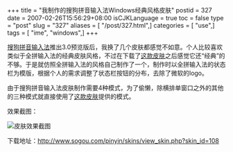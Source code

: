 +++
title = "我制作的搜狗拼音输入法Windows经典风格皮肤"
postid = 327
date = 2007-02-26T15:56:29+08:00
isCJKLanguage = true
toc = false
type = "post"
slug = "327"
aliases = [ "/post/327.html",]
categories = [ "use",]
tags = [ "ime", "windows",]
+++


[搜狗拼音输入法](http://www.sogou.com/pinyin)推出3.0预览版后，我换了几个皮肤都感觉不如意。个人比较喜欢类似于全拼输入法的经典皮肤风格，不过在下载了[这款皮肤](http://www.sogou.com/pinyin/skins/view_skin.php?skin_id=30)之后感觉它还“经典”的不够。于是就仿照全拼输入法的风格自己制作了一个，制作时以全拼输入法的状态栏为模版，根据个人的需求调整了状态栏按钮的分布，去除了微软的logo。

由于搜狗拼音输入法皮肤制作需要4种模式，为了偷懒，除横排单窗口之外的其他的三种模式就直接使用了[这款皮肤](http://www.sogou.com/pinyin/skins/view_skin.php?skin_id=30)提供的模式。

效果截图：  

![皮肤效果截图](http://www.sogou.com/pinyin/skins/uploadImage/20070226143241.jpeg)

下载地址：<http://www.sogou.com/pinyin/skins/view_skin.php?skin_id=108>

